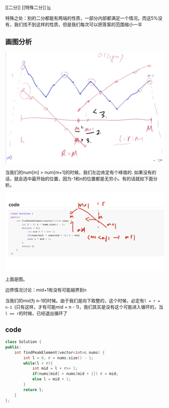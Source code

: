 [[二分]]  [[特殊二分]]
[lc](https://leetcode-cn.com/problems/find-peak-element/)

特殊之处：别的二分都能有两端的性质，一部分内部都满足一个情况。而这5%没有，我们找不到这样的性质，但是我们每次可以把答案的范围缩小一半

## 画图分析

![image-20210104144927454](162.寻找峰值.assets/image-20210104144927454.png)

当我们的num[m] > num[m+1]的时候，我们左边肯定有个峰值的. 如果没有的话，就会选中最开始的位置，因为-1和n的位置都是无穷小。有的话就如下面分析。

![image-20210104145619842](162.寻找峰值.assets/image-20210104145619842.png)

上面是图。

边界情况讨论：mid+1有没有可能越界到n

当我们的mid为 n-1的时候。由于我们是向下取整的，这个时候，必定有`l = r = n-1 `(只有这样，才有可能mid = n - 1)，我们其实是没有这个可能进入循环的，当`l == r`的时候，已经退出循环了

## code

```c++
class Solution {
public:
    int findPeakElement(vector<int>& nums) {
        int l = 0, r = nums.size() - 1;
        while(l < r){
            int mid = l + r>> 1;
            if(nums[mid] > nums[mid + 1]) r = mid;
            else l = mid + 1;
        }
        return l;
    }
};
```



